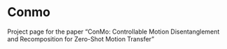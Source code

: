 # Conmo
Project page for the paper “ConMo: Controllable Motion Disentanglement and Recomposition for Zero-Shot Motion Transfer”
